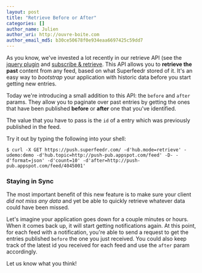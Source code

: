 ```yaml
---
layout: post
title: "Retrieve Before or After"
categories: []
author_name: Julien
author_uri: http://ouvre-boite.com
author_email_md5: b30ce50678f0e934eaa6697425c59dd7
---
```


As you know, we've invested a lot recently in our retrieve API (see the [jquery plugin](http://blog.superfeedr.com/jquery-superfeedr/) and [subscribe & retrieve](http://blog.superfeedr.com/subscribe-retrieve/). This API allows you to **retrieve the past** content from any feed, based on what Superfeedr stored of it. It's an easy way to *bootstrap* your application with historic data before you start getting new entries.

Today we're introducing a small addition to this API: the <code>before</code> and <code>after</code> params. They allow you to paginate over past entries by getting the ones that have been published **before** or **after** one that you've identified.

The value that you have to pass is the `id` of a entry which was previously published in the feed.

Try it out by typing the following into your shell:

```
$ curl -X GET https://push.superfeedr.com/ -d'hub.mode=retrieve' -udemo:demo -d'hub.topic=http://push-pub.appspot.com/feed' -D- -d'format=json' -d'count=10' -d'after=http://push-pub.appspot.com/feed/4045001'
```

### Staying in Sync

The most important benefit of this new feature is to make sure your client *did not miss any data* and yet be able to quickly retrieve whatever data could have been missed.

Let's imagine your application goes down for a couple minutes or hours. When it comes back up, it will start getting notifications again. At this point, for each feed with a notification, you're able to send a request to get the entries published `before` the one you just received. You could also keep track of the latest id you received for each feed and use the `after` param accordingly.

Let us know what you think!




